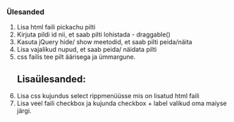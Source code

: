### Ülesanded
1. Lisa html faili pickachu pilti
2. Kirjuta pildi id nii, et saab pilti lohistada - draggable()
3. Kasuta jQuery hide/ show meetodid, et saab pilti peida/näita
4. Lisa vajalikud nupud, et saab peida/ näidata pilti
5. css failis tee pilt äärisega ja ümmargune.
   ## Lisaülesanded:
6. Lisa css kujundus select rippmenüüsse mis on lisatud html faili
7. Lisa veel faili checkbox ja kujunda checkbox + label valikud oma maiyse järgi.

